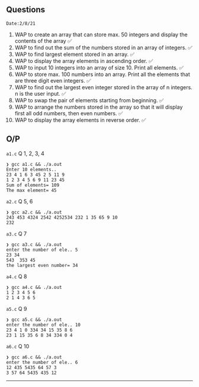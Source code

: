 ## Questions

`Date:2/8/21`
1. WAP to create an array that can store max. 50 integers and display the contents of the array ✅
2. WAP to find out the sum of the numbers stored in an array of integers. ✅
3. WAP to find largest element stored in an array. ✅
4. WAP to display the array elements in ascending order. ✅
5. WAP to input 10 integers into an array of size 10. Print all elements. ✅
6. WAP to store max. 100 numbers into an array. Print all the elements that are three digit even integers. ✅
7. WAP to find out the largest even integer stored in the array of n integers. n is the user input. ✅
8. WAP to swap the pair of elements starting from beginning. ✅
9. WAP to arrange the numbers stored in the array so that it will display first all odd numbers, then even numbers. ✅
10. WAP to display the array elements in reverse order. ✅


## O/P

`a1.c`
Q 1, 2, 3, 4
```
❯ gcc a1.c && ./a.out
Enter 10 elements..
23 4 1 6 3 45 2 5 11 9
1 2 3 4 5 6 9 11 23 45 
Sum of elements= 109
The max element= 45
```

`a2.c`
Q 5, 6
```
❯ gcc a2.c && ./a.out
243 453 4324 2542 4252534 232 1 35 65 9 10
232
```

`a3.c`
Q 7
```
❯ gcc a3.c && ./a.out
enter the number of ele.. 5
23 34
543  353 45
the largest even number= 34
```

`a4.c`
Q 8
```
❯ gcc a4.c && ./a.out
1 2 3 4 5 6
2 1 4 3 6 5 
```

`a5.c`
Q 9
```
❯ gcc a5.c && ./a.out
enter the number of ele.. 10
23 4 1 0 334 34 15 35 8 6
23 1 15 35 6 8 34 334 0 4 
```

`a6.c`
Q 10
```
❯ gcc a6.c && ./a.out
enter the number of ele.. 6
12 435 5435 64 57 3
3 57 64 5435 435 12 
```

-----------------------------------------